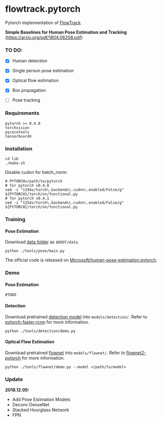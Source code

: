 # flowtrack.pytorch
Pytorch implementation of [FlowTrack](https://arxiv.org/pdf/1804.06208.pdf).

**Simple Baselines for Human Pose Estimation and Tracking** (https://arxiv.org/pdf/1804.06208.pdf)



### TO DO:

- [x] Human detection
- [x] Single person pose estimation
- [x] Optical flow estimation
- [x] Box propagation
- [ ] Pose tracking



### Requirements

```
pytorch >= 0.4.0
torchvision
pycocotools
tensorboardX
```




### Installation

```shell
cd lib
./make.sh
```

Disable cudnn for batch_norm:

```
# PYTORCH=/path/to/pytorch
# for pytorch v0.4.0
sed -i "1194s/torch\.backends\.cudnn\.enabled/False/g" ${PYTORCH}/torch/nn/functional.py
# for pytorch v0.4.1
sed -i "1254s/torch\.backends\.cudnn\.enabled/False/g" ${PYTORCH}/torch/nn/functional.py
```

### Training

#### Pose Estimation

Download [data folder](https://drive.google.com/drive/folders/1RqsY3ONtYlxQfLg2acJm36qTtqvHDCik?usp=sharing) as `$ROOT/data`. 

```shell
python ./tools/pose/main.py
```

The official code is released on [Microsoft/human-pose-estimation.pytorch](https://github.com/simochen/flowtrack.pytorch/issues/url).

### 

### Demo

#### Pose Estimation

`#TODO`

#### Detection

Download pretrained [detection model](https://drive.google.com/file/d/18PKsPqSBx7C940zz95siAKiI_6aSE5hO/view?usp=sharing) into `models/detection/`. Refer to [pytorch-faster-rcnn](https://github.com/ruotianluo/pytorch-faster-rcnn) for more information.

```shell
python ./tools/detection/demo.py
```

#### 

#### Optical Flow Estimation

Download pretrained [flownet](https://drive.google.com/file/d/17d0x6q3FZZCfHMz7vND8E78WIZreqito/view?usp=sharing) into `models/flownet/`. Refer to [flownet2-pytorch](https://github.com/NVIDIA/flownet2-pytorch) for more information.

```shell
python ./tools/flownet/demo.py --model </path/to/model>
```



### Update

**2018.12.05:**

-  Add Pose Estimation Models
  - Deconv DenseNet
  - Stacked Hourglass Network
  - FPN